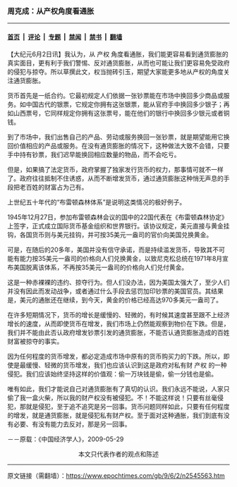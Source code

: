 ### 周克成：从产权角度看通胀

---

#### [首页](../../../..?n2545563) &nbsp;|&nbsp; [评论](../../../../../epoch-comment?n2545563) &nbsp;|&nbsp; [专题](../../../../../epoch-special?n2545563) &nbsp;|&nbsp; [禁闻](../../../../../epoch-news?n2545563) &nbsp;|&nbsp; [禁书](../../../../../books?n2545563) &nbsp;|&nbsp; [翻墙](https://github.com/gfw-breaker/nogfw/blob/master/README.md?n2545563)


<div class="post_content" id="artbody" itemprop="articleBody">
 <!-- article content begin -->
 <p>
  【大纪元6月2日讯】我认为，从
  <ok href="https://www.epochtimes.com/gb/tag/%E4%BA%A7%E6%9D%83.html">
   产权
  </ok>
  角度看通胀，我们能更容易看到通货膨胀的真实面目，更有利于我们警惕、反对通货膨胀，从而也可能让我们更容易免受政府的侵犯与掠夺。所以草撰此文，权当抛砖引玉，期望大家能更多地从产权的角度关注通货膨胀。
 </p>
 <p>
  货币首先是一纸合约。它最初规定人们依据一张钞票能在市场中换回多少商品或服务。如中国古代的银票，它规定你拥有这张银票，能从官府手中换回多少银子；再如山西票号，它同样规定你拥有这张票号，能在他们的银行中换回多少银元或者铜钱。
 </p>
 <p>
  到了市场中，我们出售自己的产品、劳动或服务换回一张钞票，就是期望能用它换回价值相应的产品或服务。在没有通货膨胀的情况下，这种做法大致不会错，只要手中持有钞票，我们迟早能换回相应数量的物品，而不会吃亏。
 </p>
 <p>
  但是，如果搞了法定货币，政府掌握了独家发行货币的权力，那事情可就不一样了。政府往往抵制不住诱惑，从而不断增发货币，通过通货膨胀这种悄无声息的手段把老百姓的财富占为己有。
 </p>
 <p>
  上世纪五十年代的“布雷顿森林体系”是说明这类情况的极好例子。
 </p>
 <p>
  1945年12月27日，参加布雷顿森林会议的国中的22国代表在《布雷顿森林协定》上签字，正式成立国际货币基金组织和世界银行。该协议规定，美元直接与黄金挂钩，各国货币则与美元挂钩，并可按35美元一盎司的官价向美国兑换黄金。
 </p>
 <p>
  可是，在随后的20多年，美国并没有信守承诺，而是持续滥发货币，导致其不可能有能力按35美元一盎司的价格向人们兑换黄金，以致尼克松总统在1971年8月宣布美国脱离该体系，不再按35美元一盎司的价格向人们兑付黄金。
 </p>
 <p>
  这是一种赤裸裸的违约、掠夺行为。但人们没办法，因为美国太强大了，至少人们并没有因此而发动战争，或者通过什么手段去惩罚加印钞票的美国官员。其结果是，美元的通胀还在继续，到今天，黄金的价格已经高达970多美元一盎司了。
 </p>
 <p>
  在许多短期情况下，货币的增长是缓慢的、轻微的，有时候其速度甚至跟不上经济增长的速度，从而即使货币在增发，我们市场上仍然能观察到物价在下跌。但是，我们并不能由此否认政府增发钞票引发的通货膨胀，不能否认通货膨胀造成的百姓财富被掠夺的事实。
 </p>
 <p>
  因为任何程度的货币增发，都必定造成市场中原有的货币购买力的下跌。所以，即使是最缓慢、轻微的货币增发，我们也应该认识到这是政府对私有财
  <ok href="https://www.epochtimes.com/gb/tag/%E4%BA%A7%E6%9D%83.html">
   产权
  </ok>
  的一种侵犯。我们应该始终坚持这样的价值观：偷一万块钱是偷，偷一分钱也是偷。
 </p>
 <p>
  唯有如此，我们才能说自己对通货膨胀有了真切的认识。我们永远不能说，人家只偷了我一盒火柴，所以我的财产权没有被侵犯。不！不能这样说！只要有丝毫侵犯，那就是侵犯，至于追不追究是另一回事。货币问题同样如此，只要有任何程度的增发，就是通货膨胀，就是侵犯私有财产权。至于面对这种通胀，我们到底有没有必要、有没有能力去反对，那是另一回事。
 </p>
 <p>
  <p>
   －－原载：《中国经济学人》，2009-05-29
   <font color="#ffffff">
    (http://www.dajiyuan.com)
   </font>
   <br/>
   <center>
    <font class="GY13">
     本文只代表作者的观点和陈述
    </font>
   </center>
  </p>
  <!-- article content end -->
  <div id="below_article_ad">
  </div>
 </p>
</div>


---

原文链接（需翻墙）：https://www.epochtimes.com/gb/9/6/2/n2545563.htm